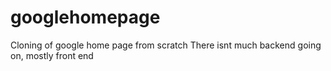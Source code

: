 # googlehomepage
Cloning of google home page from scratch
There isnt much backend going on, mostly front end 
